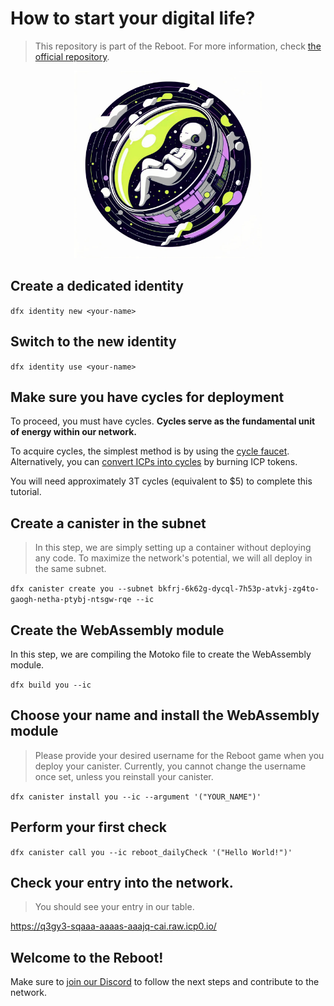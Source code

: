 # How to start your digital life?

> This repository is part of the Reboot. For more information, check [the official repository](https://github.com/motoko-bootcamp/reboot/).

<div align="center">
  <img src="img/you.png" alt="You" title="Start" width="300px"/>
</div>

## Create a dedicated identity

`dfx identity new <your-name>`

## Switch to the new identity

`dfx identity use <your-name>`

## Make sure you have cycles for deployment

To proceed, you must have cycles. **Cycles serve as the fundamental unit of energy within our network.**

To acquire cycles, the simplest method is by using the [cycle faucet](https://internetcomputer.org/docs/current/developer-docs/getting-started/cycles/cycles-faucet). Alternatively, you can [convert ICPs into cycles](https://internetcomputer.org/docs/current/developer-docs/defi/cycles/converting_icp_tokens_into_cycles) by burning ICP tokens.

You will need approximately 3T cycles (equivalent to $5) to complete this tutorial.

## Create a canister in the subnet

> In this step, we are simply setting up a container without deploying any code. To maximize the network's potential, we will all deploy in the same subnet.

`dfx canister create you --subnet bkfrj-6k62g-dycql-7h53p-atvkj-zg4to-gaogh-netha-ptybj-ntsgw-rqe --ic`

## Create the WebAssembly module

In this step, we are compiling the Motoko file to create the WebAssembly module.

`dfx build you --ic`

## Choose your name and install the WebAssembly module

> Please provide your desired username for the Reboot game when you deploy your canister. Currently, you cannot change the username once set, unless you reinstall your canister.

`dfx canister install you --ic --argument '("YOUR_NAME")'`

## Perform your first check

`dfx canister call you --ic reboot_dailyCheck '("Hello World!")'`

## Check your entry into the network.

> You should see your entry in our table.

https://q3gy3-sqaaa-aaaas-aaajq-cai.raw.icp0.io/

## Welcome to the Reboot!

Make sure to [join our Discord](https://discord.gg/sFv282w4Qh) to follow the next steps and contribute to the network.
